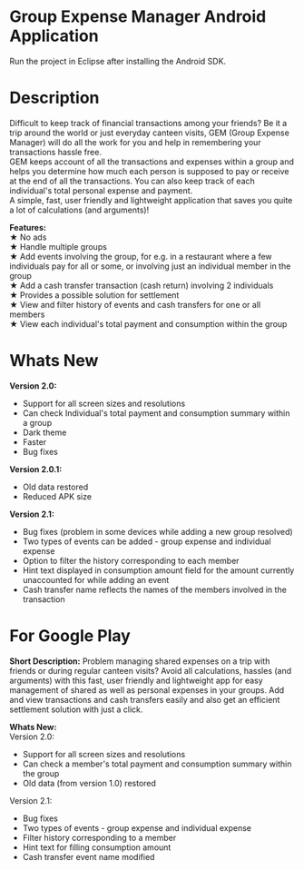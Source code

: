 Group Expense Manager Android Application
=========================================
Run the project in Eclipse after installing the Android SDK.

Description
============
Difficult to keep track of financial transactions among your friends? Be it a trip around the world or just everyday canteen visits, GEM (Group Expense Manager) will do all the work for you and help in remembering your transactions hassle free.  
GEM keeps account of all the transactions and expenses within a group and helps you determine how much each person is supposed to pay or receive at the end of all the transactions. You can also keep track of each individual's total personal expense and payment.  
A simple, fast, user friendly and lightweight application that saves you quite a lot of calculations (and arguments)!

<b>Features:</b>  
★ No ads  
★ Handle multiple groups  
★ Add events involving the group, for e.g. in a restaurant where a few individuals pay for all or some, or involving just an individual member in the group  
★ Add a cash transfer transaction (cash return) involving 2 individuals  
★ Provides a possible solution for settlement  
★ View and filter history of events and cash transfers for one or all members  
★ View each individual's total payment and consumption within the group

Whats New
==========
<b>Version 2.0:</b>  
- Support for all screen sizes and resolutions  
- Can check Individual's total payment and consumption summary within a group  
- Dark theme  
- Faster  
- Bug fixes

<b>Version 2.0.1:</b>
- Old data restored
- Reduced APK size

<b>Version 2.1:</b>  
- Bug fixes (problem in some devices while adding a new group resolved)
- Two types of events can be added - group expense and individual expense
- Option to filter the history corresponding to each member
- Hint text displayed in consumption amount field for the amount currently unaccounted for while adding an event
- Cash transfer name reflects the names of the members involved in the transaction

For Google Play
================
<b>Short Description:</b>
Problem managing shared expenses on a trip with friends or during regular canteen visits? Avoid all calculations, hassles (and arguments) with this fast, user friendly and lightweight app for easy management of shared as well as personal expenses in your groups. Add and view transactions and cash transfers easily and also get an efficient settlement solution with just a click.

<b>Whats New:</b>  
Version 2.0:
- Support for all screen sizes and resolutions
- Can check a member's total payment and consumption summary within the group
- Old data (from version 1.0) restored

Version 2.1:
- Bug fixes
- Two types of events - group expense and individual expense
- Filter history corresponding to a member
- Hint text for filling consumption amount
- Cash transfer event name modified
